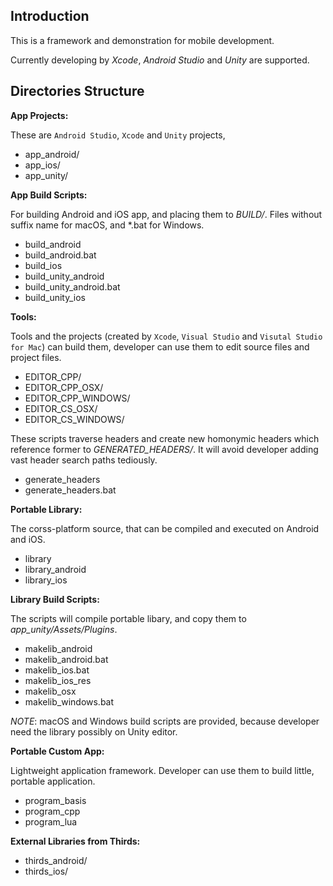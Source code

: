 ## Introduction

This is a framework and demonstration for mobile development.

Currently developing by
*Xcode*, *Android Studio* and *Unity* are supported.

## Directories Structure

**App Projects:**

These are `Android Studio`, `Xcode` and `Unity` projects,

* app_android/
* app_ios/
* app_unity/

**App Build Scripts:**

For building Android and iOS app, and placing them to *BUILD/*.
Files without suffix name for macOS, and *.bat for Windows.

* build_android
* build_android.bat
* build_ios
* build_unity_android
* build_unity_android.bat
* build_unity_ios

**Tools:**

Tools and the projects
(created by `Xcode`, `Visual Studio` and `Visutal Studio for Mac`)
can build them,
developer can use them to edit source files and project files.

* EDITOR_CPP/
* EDITOR_CPP_OSX/
* EDITOR_CPP_WINDOWS/
* EDITOR_CS_OSX/
* EDITOR_CS_WINDOWS/

These scripts traverse headers and create new homonymic headers
which reference former to *GENERATED_HEADERS/*.
It will avoid developer adding vast header search paths tediously.

* generate_headers
* generate_headers.bat

**Portable Library:**

The corss-platform source,
that can be compiled and executed on Android and iOS.

* library
* library_android
* library_ios

**Library Build Scripts:**

The scripts will compile portable libary,
and copy them to *app_unity/Assets/Plugins*.

* makelib_android
* makelib_android.bat
* makelib_ios.bat
* makelib_ios_res
* makelib_osx
* makelib_windows.bat

*NOTE*: macOS and Windows build scripts are provided,
because developer need the library possibly on Unity editor.

**Portable Custom App:**

Lightweight application framework.
Developer can use them to build little, portable application.

* program_basis
* program_cpp
* program_lua

**External Libraries from Thirds:**

* thirds_android/
* thirds_ios/

